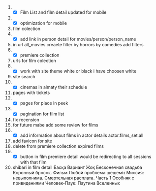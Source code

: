 1) - [x] Film List and film detail updated for mobile  
2) - [x] optimization for mobile
3) film colection
4) - [x] add link in person detail for movies/person/person_name
5) in url all_movies creaete filter by horrors by comedies add filters
6) - [x] premiere collection
7) urls for film colection
8) - [x] work with site theme white or black i have choosen white 
9) site search
10) - [x] cinemas in almaty their schedule
11) pages with tickets
12) - [x] pages for place in peek
12) - [x] pagination for film list
13) fix recension
14) for future mabe add some review for films 
15) - [x] add information about films in actor details actor.films_set.all
16) add favicon for site
17) delete from premiere collection expired films
18) - [x] button in film premiere detail would be redirecting to all sessions with that film
19) shibari in film detail
	Басқа Вариант Жоқ
	Бесконечная свадьба
	Коронный бросок. Фильм
	Любой проблема шешемiз
	 Миссия: невыполнима. Смертельная расплата. Часть 1
	 Особняк с привидениями
	 Человек-Паук: Паутина Вселенных
